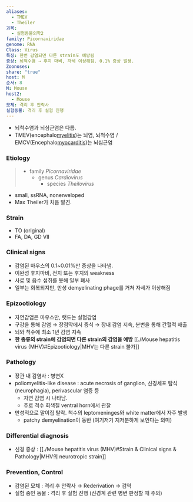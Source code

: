 ```yaml
---
aliases:
  - TMEV
  - Theiler
과목:
  - 실험동물의학2
family: Picornaviridae
genome: RNA
Class: Virus
특징: 한번 감염되면 다른 strain도 예방됨
증상: 뇌척수염 → 후지 마비, 자세 이상해짐. 0.1% 증상 발생.
Zoonoses: 
share: "true"
host: M
순서: 8
M: Mouse
host2:
  - Mouse
모체: 격리 후 안락사
실험동물: 격리 후 실험 진행
---
```


- 뇌척수염과 뇌심근염은 다름.
- TMEV(encephalo<u>myelitis</u>)는 뇌염, 뇌척수염 / EMCV(Encephalo<u>myocarditis</u>)는 뇌심근염
### Etiology
> - family *Picornaviridae*
> 	- genus *Cardiovirus*
> 		- species *Theilovirus*

- small, ssRNA, nonenveloped
- Max Theiler가 처음 발견.
### Strain
- TO (original)
- FA, DA, GD VII
### Clinical signs
- 감염된 마우스의 0.1~0.01%만 증상을 나타냄. 
- 이완성 후지마비, 전지 또는 후지의 weakness
- 사료 및 음수 섭취를 못해 일부 폐사
- 일부는 회복되지만, 만성 demyelinating phage를 거쳐 자세가 이상해짐

### Epizootiology
- 자연감염은 마우스만, 랫드는 실험감염
- 구강을 통해 감염 → 장점막에서 증식 → 장내 감염 지속, 분변을 통해 간헐적 배출
- 뇌와 척수에 최소 1년 감염 지속
- **한 종류의 strain에 감염되면 다른 strain의 감염을 예방** [[./Mouse hepatitis virus (MHV)#Epizootiology|MHV는 다른 strain 불가]]
### Pathology
 - 장관 내 감염사 : 병변X
 - poliomyelitis-like disease : acute necrosis of ganglion, 신경세포 탐식(neurophagia), perivascular 염증 등
	 - 자연 감염 시 나타남.
	 - 주로 척수 회색질 ventral horn에서 관찰
 - 만성적으로 말이집 탈락. 척수의 leptomeninges와 white matter에서 자주 발생
	 - patchy demyelination이 동반 (여기저기 지저분하게 보인다는 의미)
### Differential diagnosis
- 신경 증상 : [[./Mouse hepatitis virus (MHV)#Strain & Clinical signs & Pathology|MHV의 neurotropic strain]]
### Prevention, Control
- 감염된 모체 : 격리 후 안락사 → Rederivation → 검역
- 실험 중인 동물 : 격리 후 실험 진행 (신경계 관련 병변 판정할 때 주의)
